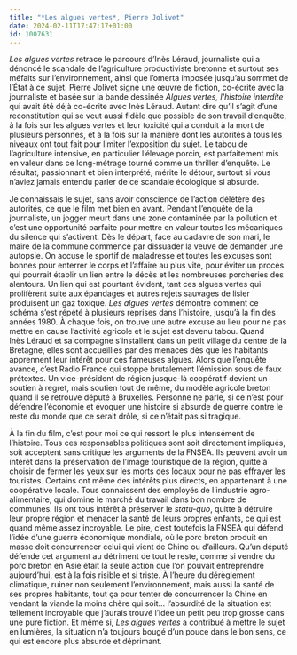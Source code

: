 ```yaml
---
title: "*Les algues vertes*, Pierre Jolivet"
date: 2024-02-11T17:47:17+01:00
id: 1007631 
---
```


*Les algues vertes* retrace le parcours d’Inès Léraud, journaliste qui a dénoncé le scandale de l’agriculture productiviste bretonne et surtout ses méfaits sur l’environnement, ainsi que l’omerta imposée jusqu’au sommet de l’État à ce sujet. Pierre Jolivet signe une œuvre de fiction, co-écrite avec la journaliste et basée sur la bande dessinée *‌Algues vertes, l'histoire interdite* qui avait été déjà co-écrite avec Inès Léraud. Autant dire qu’il s’agit d’une reconstitution qui se veut aussi fidèle que possible de son travail d’enquête, à la fois sur les algues vertes et leur toxicité qui a conduit à la mort de plusieurs personnes, et à la fois sur la manière dont les autorités à tous les niveaux ont tout fait pour limiter l’exposition du sujet. Le tabou de l’agriculture intensive, en particulier l’élevage porcin, est parfaitement mis en valeur dans ce long-métrage tourné comme un thriller d’enquête. Le résultat, passionnant et bien interprété, mérite le détour, surtout si vous n’aviez jamais entendu parler de ce scandale écologique si absurde.

Je connaissais le sujet, sans avoir conscience de l’action délétère des autorités, ce que le film met bien en avant. Pendant l’enquête de la journaliste, un jogger meurt dans une zone contaminée par la pollution et c’est une opportunité parfaite pour mettre en valeur toutes les mécaniques du silence qui s’activent. Dès le départ, face au cadavre de son mari, le maire de la commune commence par dissuader la veuve de demander une autopsie. On accuse le sportif de maladresse et toutes les excuses sont bonnes pour enterrer le corps et l’affaire au plus vite, pour éviter un procès qui pourrait établir un lien entre le décès et les nombreuses porcheries des alentours. Un lien qui est pourtant évident, tant ces algues vertes qui prolifèrent suite aux épandages et autres rejets sauvages de lisier produisent un gaz toxique. *Les algues vertes* démontre comment ce schéma s’est répété à plusieurs reprises dans l’histoire, jusqu’à la fin des années 1980. À chaque fois, on trouve une autre excuse au lieu pour ne pas mettre en cause l’activité agricole et le sujet est devenu tabou. Quand Inès Léraud et sa compagne s’installent dans un petit village du centre de la Bretagne, elles sont accueillies par des menaces dès que les habitants apprennent leur intérêt pour ces fameuses algues. Alors que l’enquête avance, c’est Radio France qui stoppe brutalement l’émission sous de faux prétextes. Un vice-président de région jusque-là coopératif devient un soutien à regret, mais soutien tout de même, du modèle agricole breton quand il se retrouve député à Bruxelles. Personne ne parle, si ce n’est pour défendre l’économie et évoquer une histoire si absurde de guerre contre le reste du monde que ce serait drôle, si ce n’était pas si tragique.

À la fin du film, c’est pour moi ce qui ressort le plus intensément de l’histoire. Tous ces responsables politiques sont soit directement impliqués, soit acceptent sans critique les arguments de la FNSEA. Ils peuvent avoir un intérêt dans la préservation de l’image touristique de la région, quitte à choisir de fermer les yeux sur les morts des locaux pour ne pas effrayer les touristes. Certains ont même des intérêts plus directs, en appartenant à une coopérative locale. Tous connaissent des employés de l’industrie agro-alimentaire, qui domine le marché du travail dans bon nombre de communes. Ils ont tous intérêt à préserver le *statu-quo*, quitte à détruire leur propre région et menacer la santé de leurs propres enfants, ce qui est quand même assez incroyable. Le pire, c’est toutefois la FNSEA qui défend l’idée d’une guerre économique mondiale, où le porc breton produit en masse doit concurrencer celui qui vient de Chine ou d’ailleurs. Qu’un député défende cet argument au détriment de tout le reste, comme si vendre du porc breton en Asie était la seule action que l’on pouvait entreprendre aujourd’hui, est à la fois risible et si triste. À l’heure du dérèglement climatique, ruiner non seulement l’environnement, mais aussi la santé de ses propres habitants, tout ça pour tenter de concurrencer la Chine en vendant la viande la moins chère qui soit… l’absurdité de la situation est tellement incroyable que j’aurais trouvé l’idée un petit peu trop grosse dans une pure fiction. Et même si, *Les algues vertes* a contribué à mettre le sujet en lumières, la situation n’a toujours bougé d’un pouce dans le bon sens, ce qui est encore plus absurde et déprimant. 